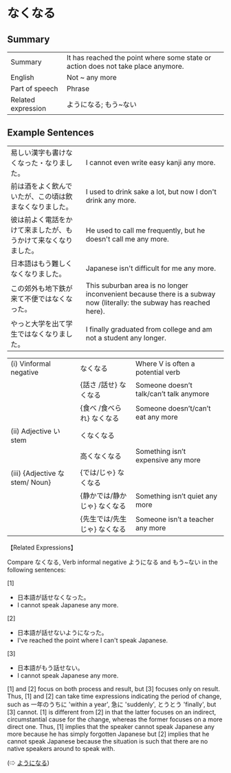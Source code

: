 # なくなる

## Summary

<table><tr>   <td>Summary</td>   <td>It has reached the point where some state or action does not take place anymore.</td></tr><tr>   <td>English</td>   <td>Not ~ any more</td></tr><tr>   <td>Part of speech</td>   <td>Phrase</td></tr><tr>   <td>Related expression</td>   <td>ようになる; もう~ない</td></tr></table>

## Example Sentences

<table><tr>   <td>易しい漢字も書けなくなった・なりました。</td>   <td>I cannot even write easy kanji any more.</td></tr><tr>   <td>前は酒をよく飲んでいたが、この頃は飲まなくなりました。</td>   <td>I used to drink sake a lot, but now I don't drink any more.</td></tr><tr>   <td>彼は前よく電話をかけて来ましたが、もうかけて来なくなりました。</td>   <td>He used to call me frequently, but he doesn't call me any more.</td></tr><tr>   <td>日本語はもう難しくなくなりました。</td>   <td>Japanese isn't difficult for me any more.</td></tr><tr>   <td>この郊外も地下鉄が来て不便ではなくなった。</td>   <td>This suburban area is no longer inconvenient because there is a subway now (literally: the subway has reached here).</td></tr><tr>   <td>やっと大学を出て学生ではなくなりました。</td>   <td>I finally graduated from college and am not a student any longer.</td></tr></table>

<table class="table"> <tbody><tr class="tr head"> <td class="td"><span class="numbers">(i)</span> <span> <span class="bold">Vinformal negative</span></span></td> <td class="td"><span class="concept">なくなる</span> </td> <td class="td"><span>Where    V is often a potential verb</span></td> </tr> <tr class="tr"> <td class="td"><span>&nbsp;</span></td> <td class="td"><span>{話さ /話せ} <span class="concept">なくなる</span></span></td> <td class="td"><span>Someone    doesn’t talk/can’t talk anymore</span></td> </tr> <tr class="tr"> <td class="td"><span>&nbsp;</span></td> <td class="td"><span>{食べ /食べられ} <span class="concept">なくなる</span></span></td> <td class="td"><span>Someone    doesn’t/can’t eat any more</span></td> </tr> <tr class="tr head"> <td class="td"><span class="numbers">(ii)</span> <span> <span class="bold">Adjective い stem</span></span></td> <td class="td"><span class="concept">くなくなる</span> </td> <td class="td"><span>&nbsp;</span></td> </tr> <tr class="tr"> <td class="td"><span>&nbsp;</span></td> <td class="td"><span>高<span class="concept">くなくなる</span></span> </td> <td class="td"><span>Something    isn’t expensive any more</span></td> </tr> <tr class="tr head"> <td class="td"><span class="numbers">(iii)</span> <span> <span class="bold">{Adjective な stem/   Noun}</span></span></td> <td class="td"><span>{<span class="concept">では</span>/<span class="concept">じゃ</span>} <span class="concept">なくなる</span></span></td> <td class="td"><span>&nbsp;</span></td> </tr> <tr class="tr"> <td class="td"><span>&nbsp;</span></td> <td class="td"><span>{静か<span class="concept">では</span>/静か<span class="concept">じゃ</span>} <span class="concept">なくなる</span></span></td> <td class="td"><span>Something    isn’t quiet any more</span></td> </tr> <tr class="tr"> <td class="td"><span>&nbsp;</span></td> <td class="td"><span>{先生<span class="concept">では</span>/先生<span class="concept">じゃ</span>} <span class="concept">なくなる</span></span></td> <td class="td"><span>Someone    isn’t a teacher any more</span></td> </tr></tbody></table>

<p>【Related Expressions】</p>  <p>Compare <span class="cloze">なくなる</span>, Verb informal negative ようになる and もう~ない in the following sentences:</p>  <p>[1]</p>  <ul> <li>日本語が話せ<span class="cloze">なくなった</span>。</li> <li>I cannot speak Japanese any more.</li> </ul>  <p>[2]</p>  <ul> <li>日本語が話せないようになった。</li> <li>I've reached the point where I can't speak Japanese.</li> </ul>  <p>[3]</p>  <ul> <li>日本語がもう話せない。</li> <li>I cannot speak Japanese any more.</li> </ul>  <p>[1] and [2] focus on both process and result, but [3] focuses only on result. Thus, [1] and [2] can take time expressions indicating the period of change, such as 一年のうちに 'within a year',  急に 'suddenly', とうとう 'finally', but [3] cannot. [1] is different from [2] in that the latter focuses on an indirect, circumstantial cause for the change, whereas the former focuses on a more direct one. Thus, [1] implies that the speaker cannot speak Japanese any more because he has simply forgotten Japanese but [2] implies that he cannot speak Japanese because the situation is such that there are no native speakers around to speak with.</p>  <p>(⇨ <a href="#㊦ ようになる">ようになる</a>)</p>

